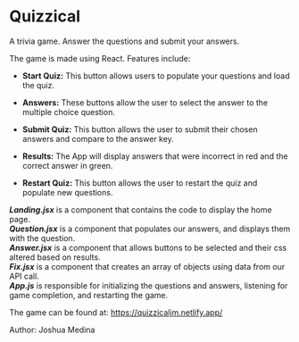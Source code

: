 # Quizzical

A trivia game. Answer the questions and submit your answers.<br />

The game is made using React. Features include:

* **Start Quiz:** This button allows users to populate your questions and load the quiz.

* **Answers:** These buttons allow the user to select the answer to the multiple choice question.

* **Submit Quiz:** This button allows the user to submit their chosen answers and compare to the answer key.

* **Results:** The App will display answers that were incorrect in red and the correct answer in green.

* **Restart Quiz:** This button allows the user to restart the quiz and populate new questions.

***Landing.jsx*** is a component that contains the code to display the home page. <br />
***Question.jsx*** is a component that populates our answers, and displays them with the question. <br />
***Answer.jsx*** is a component that allows buttons to be selected and their css altered based on results. <br />
***Fix.jsx*** is a component that creates an array of objects using data from our API call. <br />
***App.js*** is responsible for initializing the questions and answers, listening for game completion, and restarting the game.

The game can be found at: https://quizzicaljm.netlify.app/

Author: Joshua Medina
